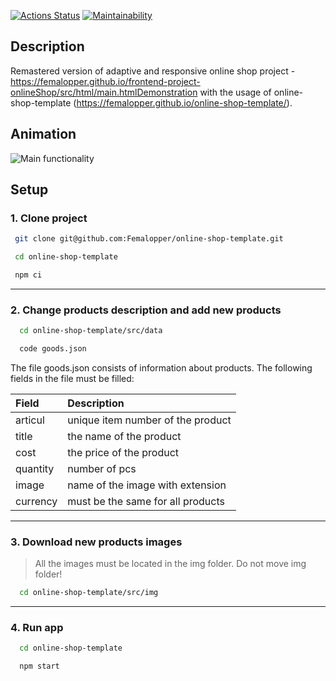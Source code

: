 [![Actions Status](https://github.com/Femalopper/online-shop-template/workflows/eslint-check/badge.svg?branch=main)](https://github.com/Femalopper/online-shop-template/actions)
[![Maintainability](https://api.codeclimate.com/v1/badges/28d20e82c76fef9dd29e/maintainability)](https://codeclimate.com/github/Femalopper/online-shop/maintainability)

## Description

Remastered version of adaptive and responsive online shop project - https://femalopper.github.io/frontend-project-onlineShop/src/html/main.htmlDemonstration with the usage of online-shop-template (https://femalopper.github.io/online-shop-template/).

## Animation

![Main functionality](https://github.com/Femalopper/raw/blob/main/images/online-shop-template/Online-shop-template.gif)

## Setup

### 1\. Clone project

```sh
 git clone git@github.com:Femalopper/online-shop-template.git

 cd online-shop-template

 npm ci
```

---

### 2\. Change products description and add new products

```sh
  cd online-shop-template/src/data

  code goods.json
```

The file goods.json consists of information about products.
The following fields in the file must be filled:

| Field    | Description                       |
| :------- | :-------------------------------- |
| articul  | unique item number of the product |
| title    | the name of the product           |
| cost     | the price of the product          |
| quantity | number of pcs                     |
| image    | name of the image with extension  |
| currency | must be the same for all products |

---

### 3\. Download new products images

> All the images must be located in the img folder. Do not move img folder!

```sh
  cd online-shop-template/src/img
```

---

### 4\. Run app

```sh
  cd online-shop-template

  npm start
```
